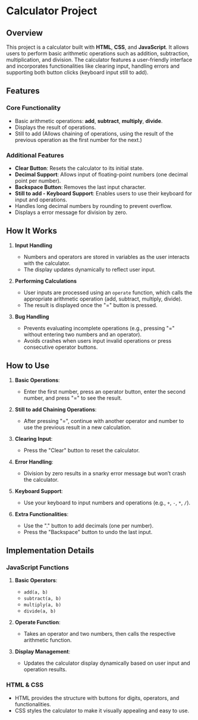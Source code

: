 # Calculator Project

## Overview

This project is a calculator built with **HTML**, **CSS**, and **JavaScript**. It allows users to perform basic arithmetic operations such as addition, subtraction, multiplication, and division. The calculator features a user-friendly interface and incorporates functionalities like clearing input, handling errors and supporting both button clicks (keyboard input still to add).

## Features

### Core Functionality
- Basic arithmetic operations: **add**, **subtract**, **multiply**, **divide**.
- Displays the result of operations.
- Still to add (Allows chaining of operations, using the result of the previous operation as the first number for the next.)

### Additional Features
- **Clear Button**: Resets the calculator to its initial state.
- **Decimal Support**: Allows input of floating-point numbers (one decimal point per number).
- **Backspace Button**: Removes the last input character.
- **Still to add - Keyboard Support**: Enables users to use their keyboard for input and operations.
- Handles long decimal numbers by rounding to prevent overflow.
- Displays a error message for division by zero.

## How It Works

1. **Input Handling**
   - Numbers and operators are stored in variables as the user interacts with the calculator.
   - The display updates dynamically to reflect user input.

2. **Performing Calculations**
   - User inputs are processed using an `operate` function, which calls the appropriate arithmetic operation (add, subtract, multiply, divide).
   - The result is displayed once the "=" button is pressed.

3. **Bug Handling**
   - Prevents evaluating incomplete operations (e.g., pressing "=" without entering two numbers and an operator).
   - Avoids crashes when users input invalid operations or press consecutive operator buttons.

## How to Use

1. **Basic Operations**:
   - Enter the first number, press an operator button, enter the second number, and press "=" to see the result.

2. **Still to add Chaining Operations**:
   - After pressing "=", continue with another operator and number to use the previous result in a new calculation.

3. **Clearing Input**:
   - Press the "Clear" button to reset the calculator.

4. **Error Handling**:
   - Division by zero results in a snarky error message but won’t crash the calculator.

5. **Keyboard Support**:
   - Use your keyboard to input numbers and operations (e.g., `+`, `-`, `*`, `/`).

6. **Extra Functionalities**:
   - Use the "." button to add decimals (one per number).
   - Press the "Backspace" button to undo the last input.

## Implementation Details

### JavaScript Functions
1. **Basic Operators**:
   - `add(a, b)`
   - `subtract(a, b)`
   - `multiply(a, b)`
   - `divide(a, b)`

2. **Operate Function**:
   - Takes an operator and two numbers, then calls the respective arithmetic function.

3. **Display Management**:
   - Updates the calculator display dynamically based on user input and operation results.

### HTML & CSS
- HTML provides the structure with buttons for digits, operators, and functionalities.
- CSS styles the calculator to make it visually appealing and easy to use.